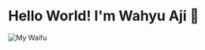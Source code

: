 # Hello World! I'm Wahyu Aji 👋

![My Waifu](https://tenor.com/id/view/ao-no-hako-blue-box-aohako-アオのハコ-アニハコ-gif-8058573302953328736.gif)

<!--
**WahyuAji00/WahyuAji00** is a ✨ _special_ ✨ repository because its `README.md` (this file) appears on your GitHub profile.

Here are some ideas to get you started:

- 🔭 I’m currently working on ...
- 🌱 I’m currently learning ...
- 👯 I’m looking to collaborate on ...
- 🤔 I’m looking for help with ...
- 💬 Ask me about ...
- 📫 How to reach me: ...
- 😄 Pronouns: ...
- ⚡ Fun fact: ...
-->